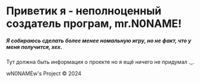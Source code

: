 <!DOCTYPE html> 
<html> 
 <head> 
  <h1>Приветик я - неполноценный создатель програм, mr.N0NAME!</h1>
 </head> 
 <body> 
  <h5>Я собираюсь сделать более менее номальную игру, но не факт, что у меня получится, хех.</h2>
  <p>Тут должна быть информация о проекте но я ещё ничего не придумал ._.</p>
  <footer> 
   <div class="container"> 
   <p>wN0NAMEw's Project &copy; 2024</p> 
  </footer> 
 </body> 
</html> 
